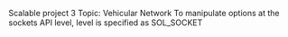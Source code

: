 Scalable project 3
Topic: Vehicular Network
To manipulate options at the sockets API level, level is specified as SOL_SOCKET
